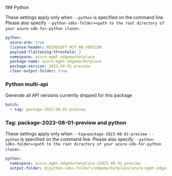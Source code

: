 f## Python

These settings apply only when `--python` is specified on the command line.
Please also specify `--python-sdks-folder=<path to the root directory of your azure-sdk-for-python clone>`.

```yaml $(python)
python:
  azure-arm: true
  license-header: MICROSOFT_MIT_NO_VERSION
  payload-flattening-threshold: 2
  namespace: azure.mgmt.edgemarketplace
  package-name: azure-mgmt-edgemarketplace
  package-version: 2023-08-01-preview
  clear-output-folder: true
```

### Python multi-api

Generate all API versions currently shipped for this package

```yaml $(python) && $(multiapi)
batch:
  - tag: package-2023-08-01-preview
```

### Tag: package-2023-08-01-preview and python

These settings apply only when `--tag=package-2023-08-01-preview --python` is specified on the command line.
Please also specify `--python-sdks-folder=<path to the root directory of your azure-sdk-for-python clone>`.

``` yaml $(tag) == 'package-2023-08-01-preview' && $(python)
python:
  namespace: azure.mgmt.edgemarketplace.v2023_08_01_preview
  output-folder: $(python-sdks-folder)/edgemarketplace/azure-mgmt-edgemarketplace/azure/mgmt/edgemarketplace/v2023_08_01_preview
```
